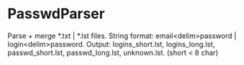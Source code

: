 # PasswdParser

Parse + merge *.txt | *.lst files.
String format: email\<delim\>password | login\<delim\>password.
Output: logins_short.lst, logins_long.lst, passwd_short.lst, passwd_long.lst, unknown.lst. (short < 8 char)
